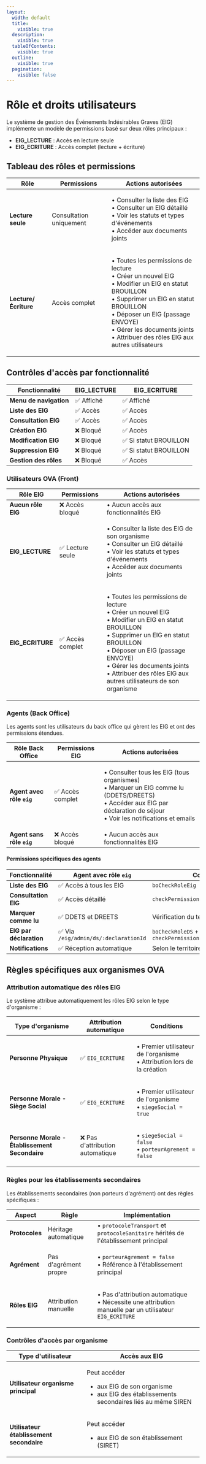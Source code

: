 ```yaml
---
layout:
  width: default
  title:
    visible: true
  description:
    visible: true
  tableOfContents:
    visible: true
  outline:
    visible: true
  pagination:
    visible: false
---
```


# Rôle et droits utilisateurs

Le système de gestion des Événements Indésirables Graves (EIG) implémente un modèle de permissions basé sur deux rôles principaux :

* **EIG\_LECTURE** : Accès en lecture seule
* **EIG\_ECRITURE** : Accès complet (lecture + écriture)

## Tableau des rôles et permissions

| Rôle                 | Permissions             | Actions autorisées                                                                                                                                                                                                                                                               |
| -------------------- | ----------------------- | -------------------------------------------------------------------------------------------------------------------------------------------------------------------------------------------------------------------------------------------------------------------------------- |
| **Lecture seule**    | Consultation uniquement | <p>• Consulter la liste des EIG<br>• Consulter un EIG détaillé<br>• Voir les statuts et types d'événements<br>• Accéder aux documents joints</p>                                                                                                                                 |
| **Lecture/Écriture** | Accès complet           | <p>• Toutes les permissions de lecture<br>• Créer un nouvel EIG<br>• Modifier un EIG en statut BROUILLON<br>• Supprimer un EIG en statut BROUILLON<br>• Déposer un EIG (passage ENVOYE)<br>• Gérer les documents joints<br>• Attribuer des rôles EIG aux autres utilisateurs</p> |

## Contrôles d'accès par fonctionnalité

| Fonctionnalité         | EIG\_LECTURE | EIG\_ECRITURE         |
| ---------------------- | ------------ | --------------------- |
| **Menu de navigation** | ✅ Affiché    | ✅ Affiché             |
| **Liste des EIG**      | ✅ Accès      | ✅ Accès               |
| **Consultation EIG**   | ✅ Accès      | ✅ Accès               |
| **Création EIG**       | ❌ Bloqué     | ✅ Accès               |
| **Modification EIG**   | ❌ Bloqué     | ✅ Si statut BROUILLON |
| **Suppression EIG**    | ❌ Bloqué     | ✅ Si statut BROUILLON |
| **Gestion des rôles**  | ❌ Bloqué     | ✅ Accès               |

### Utilisateurs OVA (Front)

| Rôle EIG           | Permissions     | Actions autorisées                                                                                                                                                                                                                                                                                |
| ------------------ | --------------- | ------------------------------------------------------------------------------------------------------------------------------------------------------------------------------------------------------------------------------------------------------------------------------------------------- |
| **Aucun rôle EIG** | ❌ Accès bloqué  | • Aucun accès aux fonctionnalités EIG                                                                                                                                                                                                                                                             |
| **EIG\_LECTURE**   | ✅ Lecture seule | <p>• Consulter la liste des EIG de son organisme<br>• Consulter un EIG détaillé<br>• Voir les statuts et types d'événements<br>• Accéder aux documents joints</p>                                                                                                                                 |
| **EIG\_ECRITURE**  | ✅ Accès complet | <p>• Toutes les permissions de lecture<br>• Créer un nouvel EIG<br>• Modifier un EIG en statut BROUILLON<br>• Supprimer un EIG en statut BROUILLON<br>• Déposer un EIG (passage ENVOYE)<br>• Gérer les documents joints<br>• Attribuer des rôles EIG aux autres utilisateurs de son organisme</p> |

### Agents (Back Office)

Les agents sont les utilisateurs du back office qui gèrent les EIG et ont des permissions étendues.

| Rôle Back Office          | Permissions EIG | Actions autorisées                                                                                                                                                                 |
| ------------------------- | --------------- | ---------------------------------------------------------------------------------------------------------------------------------------------------------------------------------- |
| **Agent avec rôle `eig`** | ✅ Accès complet | <p>• Consulter tous les EIG (tous organismes)<br>• Marquer un EIG comme lu (DDETS/DREETS)<br>• Accéder aux EIG par déclaration de séjour<br>• Voir les notifications et emails</p> |
| **Agent sans rôle `eig`** | ❌ Accès bloqué  | • Aucun accès aux fonctionnalités EIG                                                                                                                                              |

#### Permissions spécifiques des agents

| Fonctionnalité          | Agent avec rôle `eig`                | Contrôle                                               |
| ----------------------- | ------------------------------------ | ------------------------------------------------------ |
| **Liste des EIG**       | ✅ Accès à tous les EIG               | `boCheckRoleEig`                                       |
| **Consultation EIG**    | ✅ Accès détaillé                     | `checkPermissionBOEIG`                                 |
| **Marquer comme lu**    | ✅ DDETS et DREETS                    | Vérification du territoire                             |
| **EIG par déclaration** | ✅ Via `/eig/admin/ds/:declarationId` | `boCheckRoleDS` + `checkPermissionBODeclarationSejour` |
| **Notifications**       | ✅ Réception automatique              | Selon le territoire de l'agent                         |

## Règles spécifiques aux organismes OVA

### Attribution automatique des rôles EIG

Le système attribue automatiquement les rôles EIG selon le type d'organisme :

| Type d'organisme                               | Attribution automatique         | Conditions                                                                          |
| ---------------------------------------------- | ------------------------------- | ----------------------------------------------------------------------------------- |
| **Personne Physique**                          | ✅ `EIG_ECRITURE`                | <p>• Premier utilisateur de l'organisme<br>• Attribution lors de la création</p>    |
| **Personne Morale - Siège Social**             | ✅ `EIG_ECRITURE`                | <p>• Premier utilisateur de l'organisme<br>• <code>siegeSocial = true</code></p>    |
| **Personne Morale - Établissement Secondaire** | ❌ Pas d'attribution automatique | <p>• <code>siegeSocial = false</code><br>• <code>porteurAgrement = false</code></p> |

### Règles pour les établissements secondaires

Les établissements secondaires (non porteurs d'agrément) ont des règles spécifiques :

| Aspect         | Règle                 | Implémentation                                                                                                              |
| -------------- | --------------------- | --------------------------------------------------------------------------------------------------------------------------- |
| **Protocoles** | Héritage automatique  | • `protocoleTransport` et `protocoleSanitaire` hérités de l'établissement principal                                         |
| **Agrément**   | Pas d'agrément propre | <p>• <code>porteurAgrement = false</code><br>• Référence à l'établissement principal</p>                                    |
| **Rôles EIG**  | Attribution manuelle  | <p>• Pas d'attribution automatique<br>• Nécessite une attribution manuelle par un utilisateur <code>EIG_ECRITURE</code></p> |

### Contrôles d'accès par organisme

| Type d'utilisateur                       | Accès aux EIG                                                                                                                    |
| ---------------------------------------- | -------------------------------------------------------------------------------------------------------------------------------- |
| **Utilisateur organisme principal**      | <p>Peut accéder </p><ul><li>aux EIG de son organisme</li><li>aux EIG des établissements secondaires liés au même SIREN</li></ul> |
| **Utilisateur établissement secondaire** | <p>Peut accéder </p><ul><li>aux EIG de son établissement (SIRET)</li></ul>                                                       |

